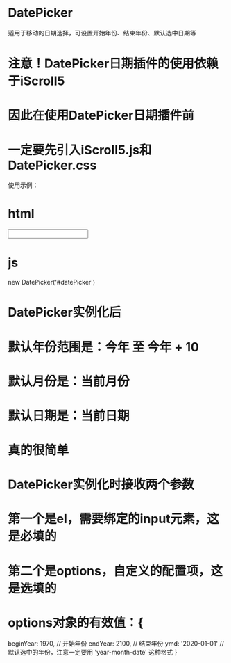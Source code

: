 # DatePicker
适用于移动的日期选择，可设置开始年份、结束年份、默认选中日期等

# 注意！DatePicker日期插件的使用依赖于iScroll5
# 因此在使用DatePicker日期插件前
# 一定要先引入iScroll5.js和DatePicker.css

使用示例：
# html
<input id="datePicker" />

# js
new DatePicker('#datePicker')

# DatePicker实例化后
# 默认年份范围是：今年 至 今年 + 10
# 默认月份是：当前月份
# 默认日期是：当前日期
# 真的很简单

# DatePicker实例化时接收两个参数
# 第一个是el，需要绑定的input元素，这是必填的
# 第二个是options，自定义的配置项，这是选填的

# options对象的有效值：{
  beginYear: 1970, // 开始年份
  endYear: 2100, // 结束年份
  ymd: '2020-01-01' // 默认选中的年份，注意一定要用 'year-month-date' 这种格式
}

